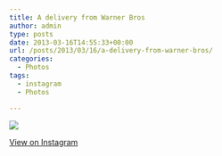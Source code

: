 ```yaml
---
title: A delivery from Warner Bros
author: admin
type: posts
date: 2013-03-16T14:55:33+00:00
url: /posts/2013/03/16/a-delivery-from-warner-bros/
categories:
  - Photos
tags:
  - instagram
  - Photos

---
```

![][1]

<p class="view-instagram">
  <a href="http://instagr.am/p/W7CilEKlkJ/">View on Instagram</a>
</p>

 [1]: https://lobban.org/wordpress//HLIC/d47ae629bb5d19da7435fa9af75512f8.jpg